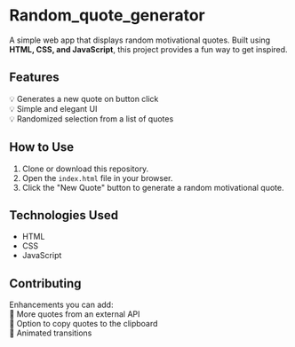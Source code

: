 # Random_quote_generator
A simple web app that displays random motivational quotes. Built using **HTML, CSS, and JavaScript**, this project provides a fun way to get inspired.

## Features  
💡 Generates a new quote on button click  
💡 Simple and elegant UI  
💡 Randomized selection from a list of quotes  

## How to Use  
1. Clone or download this repository.  
2. Open the `index.html` file in your browser.  
3. Click the "New Quote" button to generate a random motivational quote.   

## Technologies Used  
- HTML  
- CSS  
- JavaScript  

## Contributing  
Enhancements you can add:  
🚀 More quotes from an external API  
🚀 Option to copy quotes to the clipboard  
🚀 Animated transitions  

